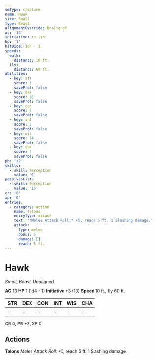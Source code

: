 ```yaml
---
smType: creature
name: Hawk
size: Small
type: Beast
alignmentOverride: Unaligned
ac: '13'
initiative: +3 (13)
hp: '1'
hitDice: 1d4 - 1
speeds:
  walk:
    distance: 10 ft.
  fly:
    distance: 60 ft.
abilities:
  - key: str
    score: 5
    saveProf: false
  - key: dex
    score: 16
    saveProf: false
  - key: con
    score: 8
    saveProf: false
  - key: int
    score: 2
    saveProf: false
  - key: wis
    score: 14
    saveProf: false
  - key: cha
    score: 6
    saveProf: false
pb: '+2'
skills:
  - skill: Perception
    value: '6'
passivesList:
  - skill: Perception
    value: '16'
cr: '0'
xp: '0'
entries:
  - category: action
    name: Talons
    entryType: attack
    text: '*Melee Attack Roll:* +5, reach 5 ft. 1 Slashing damage.'
    attack:
      type: melee
      bonus: 5
      damage: []
      reach: 5 ft.
---
```


# Hawk
*Small, Beast, Unaligned*

**AC** 13
**HP** 1 (1d4 - 1)
**Initiative** +3 (13)
**Speed** 10 ft., fly 60 ft.

| STR | DEX | CON | INT | WIS | CHA |
| --- | --- | --- | --- | --- | --- |
| - | - | - | - | - | - |

CR 0, PB +2, XP 0

## Actions

**Talons**
*Melee Attack Roll:* +5, reach 5 ft. 1 Slashing damage.
